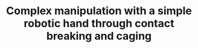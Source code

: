 ---
layout: default
title: Complex manipulation with a simple robotic hand through contact breaking and caging
authors: WG Bircher, AS Morgan, AM Dollar
publication: Science Robotics
year: 2021
award: Cover Article
video: https://youtu.be/-dUhGyaH4Vc
alt_link: https://robotics.sciencemag.org/content/6/54/eabd2666
---
